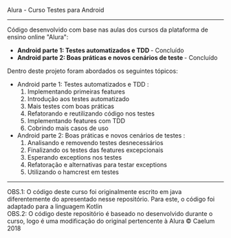 Alura - Curso Testes para Android
<hr>
Código desenvolvido com base nas aulas dos cursos da plataforma de ensino online "Alura": 
<ul>
  <li> <strong> Android parte 1: Testes automatizados e TDD </strong> - Concluído </li>
  <li> <strong> Android parte 2: Boas práticas e novos cenários de teste </strong> - Concluído </li>
</ul>

Dentro deste projeto foram abordados os seguintes tópicos:    
<ul>
  <li>
    Android parte 1: Testes automatizados e TDD :
    <ol>
      <li>Implementando primeiras features</li>
      <li>Introdução aos testes automatizado</li>
      <li>Mais testes com boas práticas</li>
      <li>Refatorando e reutilizando código nos testes</li>
      <li>Implementando features com TDD</li>
      <li>Cobrindo mais casos de uso</li>
  </ol>
  </li>
  <li>
    Android parte 2: Boas práticas e novos cenários de testes :
    <ol>
      <li>Analisando e removendo testes desnecessários</li>
      <li>Finalizando os testes das features excepcionais</li>
      <li>Esperando exceptions nos testes</li>
      <li>Refatoração e alternativas para testar exceptions</li>
      <li>Utilizando o hamcrest em testes</li>
    </ol>
  </li>
</ul>

<hr>
OBS.1: O código deste curso foi originalmente escrito em java diferentemente do apresentado nesse repositório. Para este, o código foi adaptado para a linguagem Kotlin <br>
OBS.2: O código deste repositório é baseado no desenvolvido durante o curso, logo é uma modificação do original pertencente à Alura © Caelum 2018
